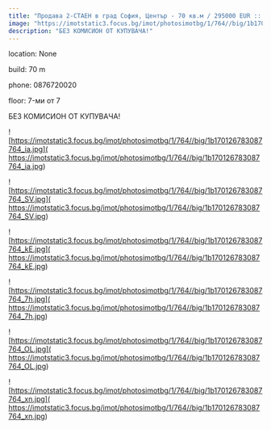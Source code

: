 ```yaml
---
title: "Продава 2-СТАЕН в град София, Център - 70 кв.м / 295000 EUR :: imot.bg Обява"
image: "https://imotstatic3.focus.bg/imot/photosimotbg/1/764//big/1b170126783087764_jV.jpg"
description: "БЕЗ КОМИСИОН ОТ КУПУВАЧА!"
---
```


location: None

build: 70 m

phone: 0876720020

floor: 7-ми от 7

БЕЗ КОМИСИОН ОТ КУПУВАЧА!


![https://imotstatic3.focus.bg/imot/photosimotbg/1/764//big/1b170126783087764_ia.jpg]( https://imotstatic3.focus.bg/imot/photosimotbg/1/764//big/1b170126783087764_ia.jpg)


![https://imotstatic3.focus.bg/imot/photosimotbg/1/764//big/1b170126783087764_SV.jpg]( https://imotstatic3.focus.bg/imot/photosimotbg/1/764//big/1b170126783087764_SV.jpg)


![https://imotstatic3.focus.bg/imot/photosimotbg/1/764//big/1b170126783087764_kE.jpg]( https://imotstatic3.focus.bg/imot/photosimotbg/1/764//big/1b170126783087764_kE.jpg)


![https://imotstatic3.focus.bg/imot/photosimotbg/1/764//big/1b170126783087764_7h.jpg]( https://imotstatic3.focus.bg/imot/photosimotbg/1/764//big/1b170126783087764_7h.jpg)


![https://imotstatic3.focus.bg/imot/photosimotbg/1/764//big/1b170126783087764_OL.jpg]( https://imotstatic3.focus.bg/imot/photosimotbg/1/764//big/1b170126783087764_OL.jpg)


![https://imotstatic3.focus.bg/imot/photosimotbg/1/764//big/1b170126783087764_xn.jpg]( https://imotstatic3.focus.bg/imot/photosimotbg/1/764//big/1b170126783087764_xn.jpg)


